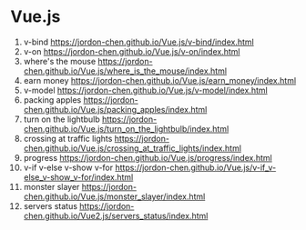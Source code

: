 # Vue.js

1. v-bind https://jordon-chen.github.io/Vue.js/v-bind/index.html  
2. v-on https://jordon-chen.github.io/Vue.js/v-on/index.html  
3. where's the mouse https://jordon-chen.github.io/Vue.js/where_is_the_mouse/index.html  
4. earn money https://jordon-chen.github.io/Vue.js/earn_money/index.html  
5. v-model https://jordon-chen.github.io/Vue.js/v-model/index.html  
6. packing apples https://jordon-chen.github.io/Vue.js/packing_apples/index.html  
7. turn on the lightbulb https://jordon-chen.github.io/Vue.js/turn_on_the_lightbulb/index.html  
8. crossing at traffic lights https://jordon-chen.github.io/Vue.js/crossing_at_traffic_lights/index.html  
9. progress https://jordon-chen.github.io/Vue.js/progress/index.html  
10. v-if v-else v-show v-for https://jordon-chen.github.io/Vue.js/v-if_v-else_v-show_v-for/index.html  
11. monster slayer https://jordon-chen.github.io/Vue.js/monster_slayer/index.html  
12. servers status https://jordon-chen.github.io/Vue2.js/servers_status/index.html  
